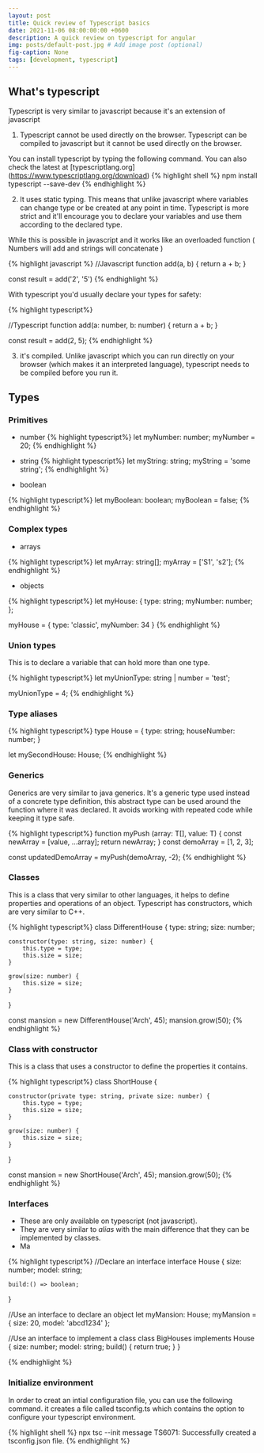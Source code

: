```yaml
---
layout: post
title: Quick review of Typescript basics
date: 2021-11-06 08:00:00:00 +0600
description: A quick review on typescript for angular
img: posts/default-post.jpg # Add image post (optional)
fig-caption: None
tags: [development, typescript]
---
```


## What's typescript
Typescript is very similar to javascript because it's an extension of javascript

 1) Typescript cannot be used directly on the browser. Typescript can be compiled to javascript but it cannot be used directly on the browser.
 
 You can install typescript by typing the following command. You can also check the latest at [typescriptlang.org] (https://www.typescriptlang.org/download)
 {% highlight shell %}
npm install typescript --save-dev
{% endhighlight %}

 2) It uses static typing. This means that unlike javascript where variables can change type or be created at any point in time. Typescript is more strict and it'll encourage you to declare your variables and use them according to the declared type.


While this is possible in javascript and it works like an overloaded function ( Numbers will add and strings will concatenate )

{% highlight javascript %}
 //Javascript
function add(a, b) {
    return a + b;
}

const result = add('2', '5')
{% endhighlight %}

With typescript you'd usually declare your types for safety:

{% highlight typescript%}

//Typescript
function add(a: number, b: number) {
    return a + b;
}

const result = add(2, 5);
{% endhighlight %}

 3) it's compiled. Unlike javascript which you can run directly on your browser (which makes it an interpreted language), typescript needs to be compiled before you run it.

 
## Types

### Primitives
 - number
{% highlight typescript%}
let myNumber: number;
myNumber = 20;
{% endhighlight %}
 - string
{% highlight typescript%}
 let myString: string;
myString = 'some string';
{% endhighlight %}
 
 - boolean
 
{% highlight typescript%}
 let myBoolean: boolean;
myBoolean = false;
{% endhighlight %}
### Complex types
 -  arrays
 
 {% highlight typescript%}
let myArray: string[];
myArray = ['S1', 's2'];
{% endhighlight %}


 - objects 
 
{% highlight typescript%}
 let myHouse: {
    type: string;
    myNumber: number;
};

myHouse = {
    type: 'classic',
    myNumber: 34
}
{% endhighlight %}

### Union types

This is to declare a variable that can hold more than one type.

{% highlight typescript%}
let myUnionType: string | number = 'test';

myUnionType = 4;
{% endhighlight %}

### Type aliases


{% highlight typescript%}
type House = {
    type: string;
    houseNumber: number;
}

let mySecondHouse: House;
{% endhighlight %}

### Generics
Generics are very similar to java generics. It's a generic type used instead of a concrete type definition, this abstract type can be used around the function where it was declared.
It avoids working with repeated code while keeping it type safe.

{% highlight typescript%}
function myPush <T>(array: T[], value: T) {
    const newArray = [value, ...array];
    return newArray;
}
const demoArray = [1, 2, 3];

const updatedDemoArray = myPush(demoArray, -2);
{% endhighlight %}

### Classes
This is a class that very similar to other languages, it helps to define properties and operations of an object.
Typescript has constructors, which are very similar to C++.


{% highlight typescript%}
class DifferentHouse {
    type: string;
    size: number;

    constructor(type: string, size: number) {
        this.type = type;
        this.size = size;
    }

    grow(size: number) {
        this.size = size;
    }
}

const mansion = new DifferentHouse('Arch', 45);
mansion.grow(50);
{% endhighlight %}


### Class with constructor 

This is a class that uses a constructor to define the properties it contains.

{% highlight typescript%}
class ShortHouse {

    constructor(private type: string, private size: number) {
        this.type = type;
        this.size = size;
    }

    grow(size: number) {
        this.size = size;
    }
}

const mansion = new ShortHouse('Arch', 45);
mansion.grow(50);
{% endhighlight %}

### Interfaces
 - These are only available on typescript (not javascript).
 - They are very similar to *alias* with the main difference that they can be implemented by classes.
 - Ma


{% highlight typescript%}
//Declare an interface
interface House {
	size: number;
	model: string;
	
	build:() => boolean;

	
}

//Use an interface to declare an object
let myMansion: House;
myMansion = {
	size: 20,
	model: 'abcd1234'
};

//Use an interface to implement a class
class BigHouses implements House {
	size: number;
	model: string;
	build() {
		return true;
	}
}

{% endhighlight %}

### Initialize environment

In order to creat an intial configuration file, you can use the following command.
it creates a file called tsconfig.ts which contains the option to configure your typescript environment.

{% highlight shell %}
npx tsc --init
message TS6071: Successfully created a tsconfig.json file.
{% endhighlight %}